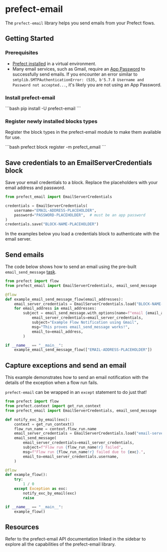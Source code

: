 # prefect-email

The `prefect-email` library helps you send emails from your Prefect flows.

## Getting Started

### Prerequisites

- [Prefect installed](/getting-started/installation/) in a virtual environment.
- Many email services, such as Gmail, require an [App Password](https://support.google.com/accounts/answer/185833) to successfully send emails.
    If you encounter an error similar to `smtplib.SMTPAuthenticationError: (535, b'5.7.8 Username and Password not accepted...`, it's likely you are not using an App Password.

### Install prefect-email

<div class = "terminal">
```bash
pip install -U prefect-email
```
</div>

### Register newly installed blocks types

Register the block types in the prefect-email module to make them available for use.

<div class = "terminal">
```bash
prefect block register -m prefect_email
```
</div>

## Save credentials to an EmailServerCredentials block

Save your email credentials to a block.
Replace the placeholders with your email address and password.

```python
from prefect_email import EmailServerCredentials

credentials = EmailServerCredentials(
    username="EMAIL-ADDRESS-PLACEHOLDER",
    password="PASSWORD-PLACEHOLDER",  # must be an app password
)
credentials.save("BLOCK-NAME-PLACEHOLDER")
```

In the examples below you load a credentials block to authenticate with the email server.

## Send emails

The code below shows how to send an email using the pre-built `email_send_message` [task](https://docs.prefect.io/latest/concepts/tasks/).

```python
from prefect import flow
from prefect_email import EmailServerCredentials, email_send_message

@flow
def example_email_send_message_flow(email_addresses):
    email_server_credentials = EmailServerCredentials.load("BLOCK-NAME-PLACEHOLDER")
    for email_address in email_addresses:
        subject = email_send_message.with_options(name=f"email {email_address}").submit(
            email_server_credentials=email_server_credentials,
            subject="Example Flow Notification using Gmail",
            msg="This proves email_send_message works!",
            email_to=email_address,
        )

if __name__ == "__main__":
    example_email_send_message_flow(["EMAIL-ADDRESS-PLACEHOLDER"])
```

## Capture exceptions and send an email

This example demonstrates how to send an email notification with the details of the exception when a flow run fails.

`prefect-email` can be wrapped in an `except` statement to do just that!

```python
from prefect import flow
from prefect.context import get_run_context
from prefect_email import EmailServerCredentials, email_send_message

def notify_exc_by_email(exc):
    context = get_run_context()
    flow_run_name = context.flow_run.name
    email_server_credentials = EmailServerCredentials.load("email-server-credentials")
    email_send_message(
        email_server_credentials=email_server_credentials,
        subject=f"Flow run {flow_run_name!r} failed",
        msg=f"Flow run {flow_run_name!r} failed due to {exc}.",
        email_to=email_server_credentials.username,
    )

@flow
def example_flow():
    try:
        1 / 0
    except Exception as exc:
        notify_exc_by_email(exc)
        raise

if __name__ == "__main__":
    example_flow()
```

## Resources

Refer to the prefect-email API documentation linked in the sidebar to explore all the capabilities of the prefect-email library.
